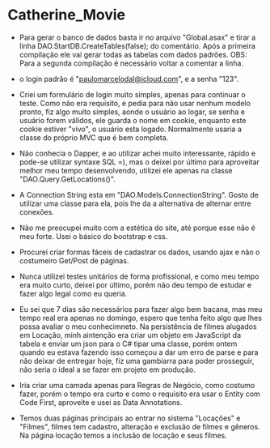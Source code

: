 # Catherine_Movie
- Para gerar o banco de dados basta ir no arquivo "Global.asax" e tirar a linha DAO.StartDB.CreateTables(false); do comentário. Após a primeira compilação ele vai gerar todas as tabelas com dados padrões. OBS: Para a segunda compilação é necessário voltar a comentar a linha.

- o login padrão é "paulomarcelodal@icloud.com", e a senha "123".

- Criei um formulário de login muito simples, apenas para continuar o teste. Como não era requisito, e pedia para não usar nenhum modelo pronto, fiz algo muito simples, aonde o usuário ao logar, se senha e usuário forem válidos, ele guarda o nome em cookie, enquanto este cookie estiver "vivo", o usuário esta logado. Normalmente usaria a classe do próprio MVC que é bem completa.

- Não conhecia o Dapper, e ao utilizar achei muito interessante, rápido e pode-se utilizar syntaxe SQL =), mas o deixei por último para aproveitar melhor meu tempo desenvolvendo, utilizei ele apenas na classe "DAO.Query.GetLocations()".

- A Connection String esta em "DAO.Models.ConnectionString". Gosto de utilizar uma classe para ela, pois lhe da a alternativa de alternar entre conexões.

- Não me preocupei muito com a estética do site, até porque esse não é meu forte. Usei o básico do bootstrap e css.

- Procurei criar formas fáceis de cadastrar os dados, usando ajax e não o costumeiro Get/Post de páginas.

- Nunca utilizei testes unitários de forma profissional, e como meu tempo era muito curto, deixei por último, porém não deu tempo de estudar e fazer algo legal como eu queria.

- Eu sei que 7 dias são necessários para fazer algo bem bacana, mas meu tempo real era apenas no domingo, espero que tenha feito algo que lhes possa avaliar o meu conhecimneto. Na persistência de filmes alugados em Locação, minh aintenção era criar um objeto em JavaScript da tabela e enviar um json para o C# tipar uma classe, porém ontem quando eu estava fazendo isso começou a dar um erro de parse e para não deixar de entregar hoje, fiz uma gambiarra para poder prosseguir, não seria o ideal a se fazer em projeto em produção.

- Iria criar uma camada apenas para Regras de Negócio, como costumo fazer, porém o tempo era curto e como o requisito era usar o Entity com Code First, aproveite e usei as Data Annotations.

- Temos duas páginas principais ao entrar no sistema "Locações" e "Filmes", filmes tem cadastro, alteração e exclusão de filmes e gêneros. Na página locação temos a inclusão de locação e seus filmes.
